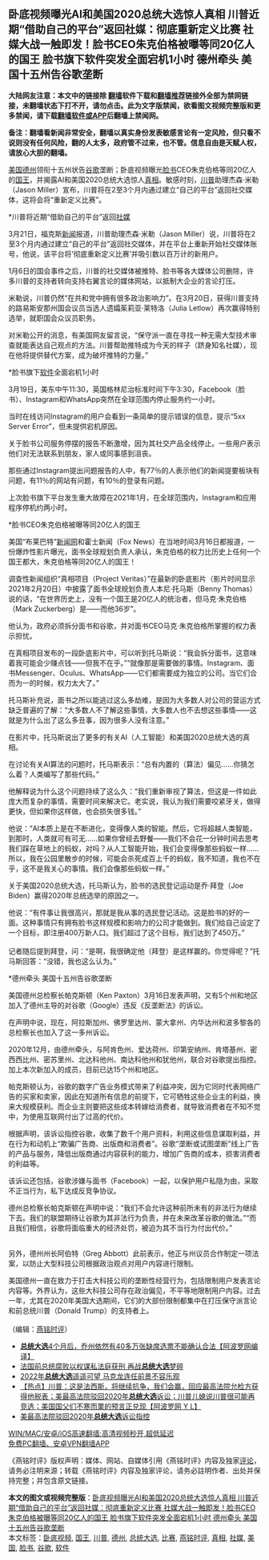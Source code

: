  <h2>卧底视频曝光AI和美国2020总统大选惊人真相 川普近期“借助自己的平台”返回社媒：彻底重新定义比赛 社媒大战一触即发！脸书CEO朱克伯格被曝等同20亿人的国王 脸书旗下软件突发全面宕机1小时 德州牵头 美国十五州告谷歌垄断</h2> <p class="notice"><b>大陆网友注意：本文中的链接除 <a href="https://github.com/bannedbook/fanqiang" >翻墙</a>软件下载和<a href="https://github.com/killgcd/justmysocks/blob/master/README.md">翻墙推荐</a>链接外全部为禁网链接，未翻墙状态下打不开，请勿点击。此为文字版禁闻，欲看图文视频完整版和更多禁闻，请下载<a href="https://github.com/bannedbook/fanqiang">翻墙软件或APP</a>后翻墙上禁闻网。</p><p>备注：翻墙看新闻非常安全，翻墙以真实身份发表敏感言论有一定风险，但只看不说则没有任何风险，翻的人太多，政府管不过来，也不管。信息自由是天赋人权，请放心大胆的翻墙。</b></p>  <div class="entry"> <p></p> <p><a href="https://www.bannedbook.org/bnews/tag/%e7%be%8e%e5%9b%bd/" class="st_tag internal_tag" rel="tag" title="标签 美国 下的日志">美国</a><a href="https://www.bannedbook.org/bnews/tag/%e5%be%b7%e5%b7%9e/" class="st_tag internal_tag" rel="tag" title="标签 德州 下的日志">德州</a>领衔十五州状告<a href="https://www.bannedbook.org/bnews/tag/%e8%b0%b7%e6%ad%8c/" class="st_tag internal_tag" rel="tag" title="标签 谷歌 下的日志">谷歌</a>垄断&#65307;卧底视频曝光<a href="https://www.bannedbook.org/bnews/tag/%e8%84%b8%e4%b9%a6/" class="st_tag internal_tag" rel="tag" title="标签 脸书 下的日志">脸书</a>CEO朱克伯格等同20亿人的<a href="https://www.bannedbook.org/bnews/tag/%e5%9b%bd%e7%8e%8b/" class="st_tag internal_tag" rel="tag" title="标签 国王 下的日志">国王</a>&#65292;并揭露AI和美国2020总统大选惊人<a href="https://www.bannedbook.org/bnews/tag/%e7%9c%9f%e7%9b%b8/" class="st_tag internal_tag" rel="tag" title="标签 真相 下的日志">真相</a>&#12290;敏感时刻&#65292;<a href="https://www.bannedbook.org/bnews/tag/%e5%b7%9d%e6%99%ae/" class="st_tag internal_tag" rel="tag" title="标签 川普 下的日志">川普</a>助理杰森&#183;米勒&#65288;Jason Miller&#65289;宣布&#65292;川普将在2至3个月内通过建立&#8220;自己的平台&#8221;返回社交媒体&#65292;这将会将&#8220;重新定义比赛&#8221;&#12290;</p> <p>   *川普将近期&#8220;借助自己的平台&#8221;返回<a href="https://www.bannedbook.org/bnews/tag/%E7%A4%BE%E5%AA%92/" class="st_tag internal_tag" rel="tag" title="标签 社媒 下的日志">社媒</a> </p> <p>3月21日&#65292;福克斯<span class='wp_keywordlink_affiliate'><a href="https://www.bannedbook.org/" title="新闻">新闻</a></span>报道&#65292;川普助理杰森&#183;米勒&#65288;Jason Miller&#65289;说&#65292;川普将在2至3个月内通过建立&#8220;自己的平台&#8221;返回社交媒体&#65292;并在平台上重新开始社交媒体账号&#65292;他说&#65292;该平台将&#8216;彻底重新定义比赛&#8217;并吸引数以百万计的新用户&#12290;</p> <p>1月6日的国会事件之后&#65292;川普的社交媒体被推特&#12289;脸书等各大媒体公司删除&#65292;许多川普的支持者转向支持右翼言论的媒体网站&#65292;以抵制大企业的言论打压&#12290;</p> <p>米勒说&#65292;川普仍然&#8220;在共和党中拥有很多政治影响力&#8221;&#12290;在3月20日&#65292;获得川普支持的路易斯安那州国会议员当选人遗孀茱莉亚&#183;莱特洛&#65288;Julia Letlow&#65289;再次赢得特别选举&#65292;就职国会众议员职务&#12290;</p> <p>对米勒公开的消息&#65292;有美国网友留言说&#65292;&#8220;保守派一直在寻找一种无需大型技术审查就能表达自己观点的方法&#12290;川普帮助推特成为今天的样子&#65288;跻身知名社媒&#65289;&#65292;现在他将提供替代方案&#65292;成为破坏推特的力量&#12290;&#8221;</p> <p>*脸书旗下<a href="https://www.bannedbook.org/bnews/tag/%e8%bd%af%e4%bb%b6/" class="st_tag internal_tag" rel="tag" title="标签 软件 下的日志">软件</a>全面宕机1小时 </p> <p>3月19日&#65292;美东中午11:30&#65292;英国格林尼治标准时间下午3:30&#65292;Facebook&#65288;脸书&#65289;&#12289;Instagram和WhatsApp突然在全球范围内停止服务约一小时&#12290;</p>  <p>当时在线访问Instagram的用户会看到一条简单的提示错误的信息&#65292;提示&#8220;5xx Server Error&#8221;&#65292;但未提供宕机原因&#12290;</p> <p>关于脸书公司服务停摆的报告不断激增&#65292;因为其社交产品全线停止&#12290;一些用户表示他们对无法联系到朋友&#65292;家人或同事感到沮丧&#12290;</p> <p>那些通过Instagram提出问题报告的人中&#65292;有77&#65285;的人表示他们的新闻提要板块有问题&#65292;有11&#65285;的网站有问题&#65292;有10&#65285;的登录有问题&#12290;</p> <p>上次脸书旗下平台发生重大故障在2021年1月&#65292;在全球范围内&#65292;Instagram和应用程序停机约两小时&#12290; </p> <p>   *脸书CEO朱克伯格被曝等同20亿人的国王</p> <p>美国&#8220;布莱巴特&#8221;<span class='wp_keywordlink_affiliate'><a href="https://www.bannedbook.org/" title="新闻网">新闻网</a></span>和霍士新闻&#65288;Fox News&#65289;在当地时间3月16日都报道&#65292;一份爆炸性影片曝光&#65292;面书全球规划负责人承认&#65292;朱克伯格的权力比历史上任何一个国王都大&#65292;朱克伯格等同20亿人的国王&#65281; </p> <p>调查性新闻组织&#8220;真相项目&#65288;Project Veritas&#65289;&#8221;在最新的卧底影片&#65288;影片时间显示2021年2月20日&#65289;中披露了面书全球规划负责人本尼&#183;托马斯&#65288;Benny Thomas&#65289;说的话&#65292;&#8220;在世界历史上&#65292;没有一个国王是20亿人的统治者&#65292;但马克&#183;朱克伯格&#65288;Mark Zuckerberg&#65289;是&#8212;&#8212;而他36岁&#8221;&#12290;</p> <p>他认为&#65292;政府必须拆分面书和谷歌&#65292;并对面书CEO马克&#183;朱克伯格所掌握的权力表示担忧&#12290;</p> <p>在真相项目发布的一段卧底影片中&#65292;可以听到托马斯说&#65306;&#8220;我会拆分面书&#65292;这意味着我可能会少赚点钱&#8212;&#8212;但我不在乎&#12290;&#8221;&#8220;就像那是需要做的事情&#12290;Instagram&#12289;面书Messenger&#12289;Oculus&#12289;WhatsApp&#8212;&#8212;它们都需要成为独立的公司&#12290;当它们合而为一的时候&#65292;权力太大了&#12290;&#8221;</p>  <p>托马斯补充说&#65292;面书之所以能逃过这么多劫难&#65292;是因为大多数人对公司的营运方式缺乏普遍的了解&#65306;&#8220;大多数人不了解这些事情&#65292;大多数人也不去想这些事情&#8212;&#8212;这就是为什么出了这么多丑事&#65292;因为很多人没有注意&#12290;&#8221; </p> <p>   在影片中&#65292;托马斯说出了更多的有关AI&#65288;人工智能&#65289;和美国2020总统大选的真相&#12290;</p> <p>在讨论有关AI算法的问题时&#65292;托马斯表示&#65306;&#8220;总有内置的&#65288;算法&#65289;偏见&#8230;&#8230;你猜怎么着&#65311;人类编写了那些代码&#12290;&#8221;</p> <p>他解释说为什么这个问题持续了这么久&#65306;&#8220;我们重新审视了算法&#65292;但这是一件如此庞大而复杂的事情&#65292;需要时间来解决它&#12290;老实说&#65292;我认为我们需要咬紧牙关&#65292;做得更快&#65292;但如果你这样做&#65292;也会损失很多钱&#12290;&#8221;</p> <p>他说&#65306;&#8220;AI本质上是在不断进化&#65292;变得像人类的智能&#12290;然后&#65292;它将超越人类智能&#65292;到那时&#65292;人类就可有可无&#8230;&#8230;如果你曾经去野餐&#8212;&#8212;我们不会花一分钟时间去思考我们踩在草地上的蚂蚁&#65292;对吗&#65311;从人工智能开始&#65292;我们会变得像那些蚂蚁一样&#8230;&#8230;所以&#65292;我在公园里散步的时候&#65292;可能会杀死成百上千的蚂蚁&#65292;我不知道&#65292;我也不在乎&#65292;这不是我关心的事情&#12290;我们会像那些蚂蚁一样&#12290;&#8221;</p> <p>关于美国2020总统大选&#65292;托马斯认为&#65292;脸书的选民登记运动是乔&#183;拜登&#65288;Joe Biden&#65289;赢得2020年总统选举的原因之一&#12290;</p> <p>他说&#65306;&#8220;有件事让我很高兴&#65292;那就是我从事的选民登记活动&#12290;这是脸书的好的一面&#12290;这种事情只有拥有脸书这样规模和影响力的公司才能做到&#12290;我们给自己设定了一个目标&#65292;即注册400万新人口&#12290;我们超过了这个目标&#65292;我们达到了450万&#12290;&#8221;<br />&nbsp;<br />记者随后提到拜登&#65292;问&#65306;&#8220;是啊&#65292;我很确定他&#65288;拜登&#65289;是这样赢的&#12290;你觉得呢&#65311;&#8221;托马斯回答&#65306;&#8220;没错&#65292;我也这么认为&#12290;&#8221;</p> <p>   *德州牵头 美国十五州告谷歌垄断</p> <p>美国德州总检察长帕克斯顿&#65288;Ken Paxton&#65289;3月16日发表声明&#65292;又有5个州和地区加入了德州主导的对谷歌&#65288;Google&#65289;违反&#12298;反垄断法&#12299;的诉讼&#12290;</p>  <p>在声明中说&#65292;现在&#65292;阿拉斯加州&#12289;佛罗里达州&#12289;蒙大拿州&#12289;内华达州和波多黎各的总检察长也加入了这一多州诉讼&#12290;</p> <p>2020年12月&#65292;由德州牵头&#65292;与阿肯色州&#12289;爱达荷州&#12289;印第安纳州&#12289;肯塔基州&#12289;密西西比州&#12289;密苏里州&#12289;北达科他州&#12289;南达科他州和犹他州&#65292;联合对谷歌提出指控&#12290;加上本次新加入的成员&#65292;目前已达15个州和地区&#12290;</p> <p>帕克斯顿认为&#65292;谷歌的数字广告业务模式带来了利益冲突&#65292;因为它同时代表网络广告的买家和卖家&#65292;因此在知道所有信息的前提下&#65292;它可牺牲这些企业主的利益&#65292;换来大规模获利&#12290;而企业主则要把这些成本转嫁给消费者&#65292;就导致消费者在不知不觉中&#65292;为使用互联网付出了过高的代价&#12290; </p> <p>根据声明&#65292;该诉讼指控谷歌&#65292;收集了数千个用户资料&#65292;利用这些信息谋取利益&#65292;并在行为和动机上&#8220;欺骗广告商&#12289;出版商和消费者&#8221;&#12290;谷歌&#8220;垄断或试图垄断&#8221;线上广告的产品与服务&#65292;降低出版商通过内容获利的能力&#65292;增加广告商的成本&#65292;损害消费者的利益等&#12290;</p> <p>该诉讼还包括&#65292;谷歌涉嫌与面书&#65288;Facebook&#65289;一起&#65292;以保护用户私隐为由&#65292;采取不正当行为&#65292;私下达成反竞争协议&#12290;</p> <p>德州总检察长帕克斯顿在声明中说&#65306;&#8220;我们不会允许这种前所未有的非法行为继续下去&#12290;我们的联盟期待让谷歌为其非法行为负责&#65292;并在未来改革谷歌的做法&#12290;&#8221;&#8220;而且我们相信&#65292;谷歌将面临重大的经济处罚&#65292;被迫为其不当行为付出代价&#12290;&#8221;<br />&nbsp;</p> <p>   另外&#65292;德州州长阿伯特&#65288;Greg Abbott&#65289;此前表示&#65292;他正与州议员合作制定一项法案&#65292;以防止大型科技公司根据政治观点对用户内容进行限制&#12290;</p> <p>美国德州一直在致力于打击大科技公司的垄断性经营行为&#65292;包括限制用户发表言论内容等&#12290;外界认为&#65292;这些大科技公司存在政治偏见&#65292;不平等地限制用户内容&#12290;过去一年&#65292;尤其在2020年美国大选期间&#65292;它们的大部份限制都集中在打压保守派言论和前总统川普&#65288;Donald Trump&#65289;的支持者上&#12290;<br />&nbsp;<br />&#65288;编辑&#65306;<a href="https://www.bannedbook.org/bnews/tag/%e7%87%95%e9%93%ad%e6%97%b6%e8%af%84/" class="st_tag internal_tag" rel="tag" title="标签 燕铭时评 下的日志">燕铭时评</a>&#65289;</p> <ul class='op-related-articles' title='相关阅读'> <li><a href='https://www.bannedbook.org/bnews/cnnews/20210305/1499157.html' target='_blank'><b>总统大选</b>4个月后，乔州依然有40多万张缺席选票不能确认合法【阿波罗网编译】</a></li> <li><a href='https://www.bannedbook.org/bnews/comments/20210302/1496513.html' target='_blank'>法国前总统腐败以权谋私法庭获刑 再战<b>总统大选</b>梦碎</a></li> <li><a href='https://www.bannedbook.org/bnews/comments/20210224/1493154.html' target='_blank'>2022年<b>总统大选</b>遥遥可望 马克龙连任前景不容乐观</a></li> <li><a href='https://www.bannedbook.org/bnews/bannedvideo/20210223/1492489.html' target='_blank'>【热点】川普：这是法西斯，将继续抗争，我们会赢，回应最高法院允检方获得他税表；美最高法院驳回2020年<b>总统大选</b>诉讼；川普儿媳说川普很可能再竞选；美国国父们不寒而栗的预言正兑现【阿波罗网 Y L】</a></li> <li><a href='https://www.bannedbook.org/bnews/cnnews/20210223/1492078.html' target='_blank'>美最高法院驳回2020年<b>总统大选</b>诉讼指控</a></li> </ul> <p class="texttj"> <a href="https://github.com/bannedbook/fanqiang/wiki/V2ray%E6%9C%BA%E5%9C%BA" target="_blank">WIN/MAC/安卓/iOS高速翻墙:高清视频秒开,超低延迟</a><br/> <a href="https://github.com/bannedbook/fanqiang/wiki/%E7%A6%81%E9%97%BB%E7%BD%91%E5%AE%89%E5%8D%93%E7%BF%BB%E5%A2%99%E6%96%B0%E9%97%BBAPP" target="_blank">免费PC翻墙、安卓VPN翻墙APP</a></p> <p>&#12298;燕铭时评&#12299;版权声明&#65306;媒体&#12289;网站&#12289;自媒体引用&#12298;燕铭时评&#12299;内容及独家<span class='wp_keywordlink_affiliate'><a href="https://www.bannedbook.org/bnews/comments/" title="新闻评论" target="_blank">评论</a></span>&#65292;请务必注明来源&#65307;转载&#12298;燕铭时评&#12299;内容及独家评论&#65292;请务必註明作者&#12289;出处并保持完整&#65307;并包含原文链接&#12290;   </p><a name='sharetosocial'></a>       <div><b>本文的图文或视频完整版</b>：<a href='https://www.bannedbook.org/bnews/comments/20210322/1509939.html'>卧底视频曝光AI和美国2020总统大选惊人真相 川普近期“借助自己的平台”返回社媒：彻底重新定义比赛 社媒大战一触即发！脸书CEO朱克伯格被曝等同20亿人的国王 脸书旗下软件突发全面宕机1小时 德州牵头 美国十五州告谷歌垄断</a></div>  </div><!--END ENTRY--> <div class="postfooter"> <div>本文标签：<a href="https://www.bannedbook.org/bnews/tag/%E5%8D%A7%E5%BA%95%E8%A7%86%E9%A2%91/" rel="tag">卧底视频</a>, <a href="https://www.bannedbook.org/bnews/tag/%e5%9b%bd%e7%8e%8b/" rel="tag">国王</a>, <a href="https://www.bannedbook.org/bnews/tag/%e5%b7%9d%e6%99%ae/" rel="tag">川普</a>, <a href="https://www.bannedbook.org/bnews/tag/%e5%be%b7%e5%b7%9e/" rel="tag">德州</a>, <a href="https://www.bannedbook.org/bnews/tag/%e6%80%bb%e7%bb%9f%e5%a4%a7%e9%80%89/" rel="tag">总统大选</a>, <a href="https://www.bannedbook.org/bnews/tag/%E6%AF%94%E8%B5%9B/" rel="tag">比赛</a>, <a href="https://www.bannedbook.org/bnews/tag/%e7%87%95%e9%93%ad%e6%97%b6%e8%af%84/" rel="tag">燕铭时评</a>, <a href="https://www.bannedbook.org/bnews/tag/%e7%9c%9f%e7%9b%b8/" rel="tag">真相</a>, <a href="https://www.bannedbook.org/bnews/tag/%E7%A4%BE%E5%AA%92/" rel="tag">社媒</a>, <a href="https://www.bannedbook.org/bnews/tag/%e7%be%8e%e5%9b%bd/" rel="tag">美国</a>, <a href="https://www.bannedbook.org/bnews/tag/%e8%84%b8%e4%b9%a6/" rel="tag">脸书</a>, <a href="https://www.bannedbook.org/bnews/tag/%e8%b0%b7%e6%ad%8c/" rel="tag">谷歌</a>, <a href="https://www.bannedbook.org/bnews/tag/%e8%bd%af%e4%bb%b6/" rel="tag">软件</a></div>  </div><!--END POSTFOOTER--> 